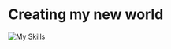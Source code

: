 # Creating my new world

[![My Skills](https://skills.thijs.gg/icons?i=html,css,javascript,react,tailwind,redux,vite&theme=dark)](https://skills.thijs.gg)
